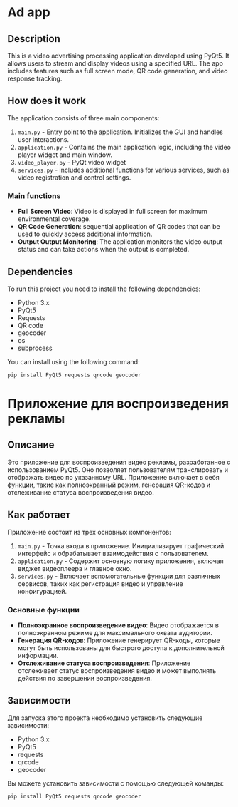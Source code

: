 # Ad app

## Description
This is a video advertising processing application developed using PyQt5. It allows users to stream and display videos using a specified URL. The app includes features such as full screen mode, QR code generation, and video response tracking.

## How does it work
The application consists of three main components:
1. `main.py` - Entry point to the application. Initializes the GUI and handles user interactions.
2. `application.py` - Contains the main application logic, including the video player widget and main window.
3. `video_player.py` - PyQt video widget
4. `services.py` - includes additional functions for various services, such as video registration and control settings.

### Main functions
- **Full Screen Video**: Video is displayed in full screen for maximum environmental coverage.
- **QR Code Generation**: sequential application of QR codes that can be used to quickly access additional information.
- **Output Output Monitoring**: The application monitors the video output status and can take actions when the output is completed.

## Dependencies
To run this project you need to install the following dependencies:
- Python 3.x
- PyQt5
- Requests
- QR code
- geocoder
- os
- subprocess


You can install using the following command:
``` bash
pip install PyQt5 requests qrcode geocoder
```


# Приложение для воспроизведения рекламы

## Описание
Это приложение для воспроизведения видео рекламы, разработанное с использованием PyQt5. Оно позволяет пользователям транслировать и отображать видео по указанному URL. Приложение включает в себя функции, такие как полноэкранный режим, генерация QR-кодов и отслеживание статуса воспроизведения видео.

## Как работает
Приложение состоит из трех основных компонентов:
1. `main.py` - Точка входа в приложение. Инициализирует графический интерфейс и обрабатывает взаимодействия с пользователем.
2. `application.py` - Содержит основную логику приложения, включая виджет видеоплеера и главное окно.
3. `services.py` - Включает вспомогательные функции для различных сервисов, таких как регистрация видео и управление конфигурацией.

### Основные функции
- **Полноэкранное воспроизведение видео**: Видео отображается в полноэкранном режиме для максимального охвата аудитории.
- **Генерация QR-кодов**: Приложение генерирует QR-коды, которые могут быть использованы для быстрого доступа к дополнительной информации.
- **Отслеживание статуса воспроизведения**: Приложение отслеживает статус воспроизведения видео и может выполнять действия по завершении воспроизведения.

## Зависимости
Для запуска этого проекта необходимо установить следующие зависимости:
- Python 3.x
- PyQt5
- requests
- qrcode
- geocoder

Вы можете установить зависимости с помощью следующей команды:
```bash
pip install PyQt5 requests qrcode geocoder
```
